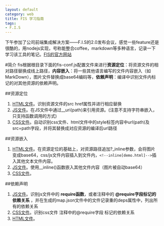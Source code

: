```yaml
---
layout: default
category: web
title: FIS 学习指南
tags:
- F.I.S
---
```

下午参加了公司前端集成解决方案——F.I.S的2.0发布会议，感觉一些feature还是很酷的，用nodejs实现，号称能整合coffee，markdown等多种语言，记录一下学习该工具的笔记。[FIS的官方网站](http://fis.baidu.com/)

#简介
fis根据根目录下面的fis-conf.js配置文件来进行**资源定位**：将资源文件的相对路径替换成线上路径，**内容嵌入**：将一些其他语言编写的文件内容嵌入（如MarkDown），图片文件替换成base64编码等，**依赖声明**：编译中识别文件内标记的对其他资源的依赖声明。

##资源定位
1. [HTML文件](https://github.com/fis-dev/fis/wiki/%E5%9C%A8html%E4%B8%AD%E5%AE%9A%E4%BD%8D%E8%B5%84%E6%BA%90)。识别资源文件的src href属性并进行相应替换
2. [JS文件](https://github.com/fis-dev/fis/wiki/%E5%9C%A8js%E4%B8%AD%E5%AE%9A%E4%BD%8D%E8%B5%84%E6%BA%90)。在JS文件中通过__uri(path)来引用资源。(注意不支持字符串嵌入，只支持函数调用的方式)
3. [CSS文件](https://github.com/fis-dev/fis/wiki/%E5%9C%A8css%E4%B8%AD%E5%AE%9A%E4%BD%8D%E8%B5%84%E6%BA%90)。自动识别css文件、html文件中的style标签内容中url(path)及src=path字段，并将其替换成对应资源的编译后url路径

##资源嵌入
1. [HTML文件](https://github.com/fis-dev/fis/wiki/%E5%9C%A8html%E4%B8%AD%E5%B5%8C%E5%85%A5%E8%B5%84%E6%BA%90)。在资源定位的基础上，对资源路径追加?_inline参数，会将图片变成base64，css/js文件内容插入到文件内，`<!--inline[demo.html]-->`插入其他文本文件内容。
2. [JS文件](https://github.com/fis-dev/fis/wiki/%E5%9C%A8js%E4%B8%AD%E5%B5%8C%E5%85%A5%E8%B5%84%E6%BA%90)。使用__inline()函数嵌入其他文件内容（图片被自动base64）
3. [CSS文件](https://github.com/fis-dev/fis/wiki/%E5%9C%A8css%E4%B8%AD%E5%B5%8C%E5%85%A5%E8%B5%84%E6%BA%90)。

##依赖声明
1. [JS文件](https://github.com/fis-dev/fis/wiki/%E5%9C%A8js%E4%B8%AD%E5%A3%B0%E6%98%8E%E4%BE%9D%E8%B5%96)。识别js文件中的 **require函数**，或者注释中的 **@require字段标记的依赖关系** ，并在生成的map.json文件中的文件记录重的deps属性中，列出所有的依赖关系
2. [CSS文件](https://github.com/fis-dev/fis/wiki/%E5%9C%A8css%E4%B8%AD%E5%A3%B0%E6%98%8E%E4%BE%9D%E8%B5%96)。识别css文件 注释中的@require字段 标记的依赖关系
3. [HTML文件](https://github.com/fis-dev/fis/wiki/%E5%9C%A8html%E4%B8%AD%E5%A3%B0%E6%98%8E%E4%BE%9D%E8%B5%96)。

